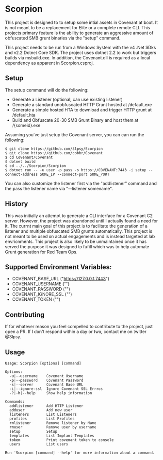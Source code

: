 # Scorpion

This project is designed to to setup some intial assets in Covenant at boot. It is not meant to be a replacement for Elite or a complete remote CLI. This projects primary feature is the ability to generate an aggressive amount of obfuscated SMB grunt binaries via the "setup" command.

This project needs to be run from a Windows System with the v4 .Net SDks and v2.2 Dotnet Core SDK. The project uses dotnet 2.2 to work but triggers builds via msbuild.exe. In addition, the Covenant.dll is required as a local dependency as apparent in Scorpion.csproj.

## Setup

The setup command will do the following:

- Generate a Listener (optional, can use existing listener)
- Generate a standard unobfuscated HTTP Grunt hosted at /default.exe
- Generate a simple hosted HTA to download and trigger HTTP grunt at /default.hta
- Build and Obfuscate 20-30 SMB Grunt Binary and host them at /{someid}.exe

Assuming you've just setup the Covenant server, you can can run the following:

```
$ git clone https://github.com/3lpsy/Scorpion
$ git clone https://github.com/cobbr/Covenant
$ cd Covenant/Covenant
$ dotnet build
$ cd ../../Scorpion/Scorpion
$ dotnet run -- -u user -p pass -s https://COVENANT:7443 -i setup --connect-address SOME_IP --connect-port SOME_PORT
```

You can also customize the listener first via the "addlistener" command and the pass the listener name via "--listener somename".

## History

This was initially an attempt to generate a CLI interface for a Covenant C2 server. However, the project was abandoned until I actually found a need for it. The currnt main goal of this project is to facilitate the generation of a listener and multiple obfuscated SMB grunts automatically. This project is not meant to be used on actual engagements and is instead targeted at lab envrionments. This project is also likely to be unmaintained once it has served the purpose it was designed to fufill which was to help automate Grunt generation for Red Team Ops.

## Supported Environment Variables:

- COVENANT_BASE_URL ("https://127.0.0.1:7443")
- COVENANT_USERNAME ("")
- COVENANT_PASSWORD ("")
- COVENANT_IGNORE_SSL ("")
- COVENANT_TOKEN ("")

## Contributing

If for whatever reason you feel compelled to contribute to the project, just open a PR. If I don't respond within a day or two, contact me on twitter @3lpsy.

## Usage

```
Usage: Scorpion [options] [command]

Options:
  -u|--username    Covenant Username
  -p|--password    Covenant Password
  -s|--server      Covenant Base URL
  -i|--ignore-ssl  Ignore Covenant SSL Errros
  -?|-h|--help     Show help information

Commands:
  addlistener      Add HTTP Listener
  adduser          Add new user
  listeners        List Listeners
  profiles         List Profiles
  rmlistener       Remove listener by Name
  rmuser           Remove user by username
  setup            Setup
  templates        List Implant Templates
  token            Print covenant token to console
  users            List users

Run 'Scorpion [command] --help' for more information about a command.
```
